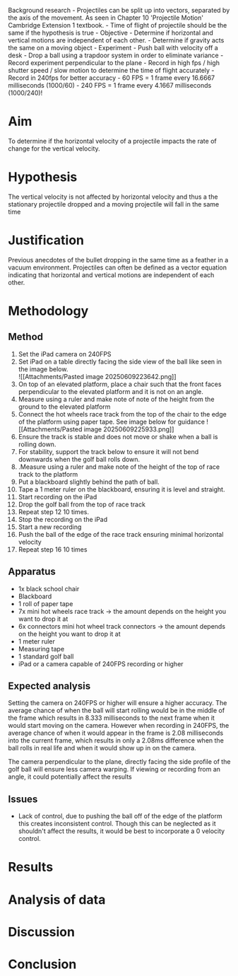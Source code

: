 Background research
		- Projectiles can be split up into vectors, separated by the axis of the movement. As seen in Chapter 10 'Projectile Motion' Cambridge Extension 1 textbook.
		- Time of flight of projectile should be the same if the hypothesis is true
	- Objective
		- Determine if horizontal and vertical motions are independent of each other. 
		- Determine if gravity acts the same on a moving object
	- Experiment
		- Push ball with velocity off a desk
		- Drop a ball using a trapdoor system in order to eliminate variance 
		- Record experiment perpendicular to the plane
		- Record in high fps / high shutter speed / slow motion to determine the time of flight accurately
		- Record in 240fps for better accuracy
			- 60 FPS = 1 frame every 16.6667 milliseconds (1000/60)
			- 240 FPS = 1 frame every 4.1667 milliseconds (1000/240)!

# Aim
To determine if the horizontal velocity of a projectile impacts the rate of change for the vertical velocity.
# Hypothesis
The vertical velocity is not affected by horizontal velocity and thus a the stationary projectile dropped and a moving projectile will fall in the same time

# Justification
Previous anecdotes of the bullet dropping in the same time as a feather in a vacuum environment. Projectiles can often be defined as a vector equation indicating that horizontal and vertical motions are independent of each other.
# Methodology
## Method
1. Set the iPad camera on 240FPS 
2. Set iPad on a table directly facing the side view of the ball like seen in the image below.  
![[Attachments/Pasted image 20250609223642.png]]
3. On top of an elevated platform, place a chair such that the front faces perpendicular to the elevated platform and it is not on an angle.
4. Measure using a ruler and make note of  note of the height from the ground to the elevated platform
5. Connect the hot wheels race track from the top of the chair to the edge of the platform using paper tape. See image below for guidance
![[Attachments/Pasted image 20250609225933.png]]
6. Ensure the track is stable and does not move or shake when a ball is rolling down.
7. For stability, support the track below to ensure it will not bend downwards when the golf ball rolls down.
8. .Measure using a ruler and make note of the height of the top of race track to the platform
9. Put a blackboard slightly behind the path of ball.
10. Tape a 1 meter ruler on the blackboard, ensuring it is level and straight.
11. Start recording on the iPad
12. Drop the golf ball from the top of race track
13. Repeat step 12 10 times.
14. Stop the recording on the iPad
15. Start a new recording
16. Push the ball of the edge of the race track ensuring minimal horizontal velocity
17. Repeat step 16 10 times
## Apparatus
- 1x black school chair
- Blackboard
- 1 roll of paper tape
- 7x mini hot wheels race track -> the amount depends on the height you want to drop it at
- 6x connectors mini hot wheel track connectors -> the amount depends on the height you want to drop it at
- 1 meter ruler
- Measuring tape
- 1 standard golf ball
- iPad or a camera capable of 240FPS recording or higher
## Expected analysis
Setting the camera on 240FPS or higher will ensure a higher accuracy. The average chance of when the ball will start rolling would be in the middle of the frame which results in 8.333 milliseconds to the next frame when it would start moving on the camera. However when recording in 240FPS, the average chance of when it would appear in the frame is 2.08 milliseconds into the current frame, which results in only a 2.08ms difference when the ball rolls in real life and when it would show up in on the camera. 

The camera perpendicular to the plane, directly facing the side profile of the golf ball will ensure less camera warping. If viewing or recording from an angle, it could potentially affect the results 

## Issues
- Lack of control, due to pushing the ball off of the edge of the platform this creates inconsistent control. Though this can be neglected as it shouldn't affect the results, it would be best to incorporate a 0 velocity control.
# Results
# Analysis of data
# Discussion
# Conclusion